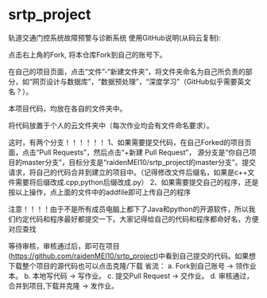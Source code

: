 # srtp_project
轨道交通门控系统故障预警与诊断系统
使用GitHub说明(从码云复制):

点击右上角的Fork, 将本仓库Fork到自己的账号下。

在自己的项目页面，点击“文件”-“新建文件夹”，将文件夹命名为自己所负责的部分，如“网页设计与数据库”，“数据预处理”，“深度学习”（GitHub似乎需要英文名？）。

本项目代码，均放在各自的文件夹中。

将代码放置于个人的云文件夹中（每次作业均会有文件命名要求）。

这时，有两个分支！！！！！！ 1、如果需要提交代码，在自己Forked的项目页面，点击“Pull Requests”，然后点击“+新建 Pull Request”， 源分支是“你自己项目的master分支”，目标分支是“raidenMEI10/srtp_project的master分支”。提交请求，将自己的代码合并到建立的项目中。（记得修改文件后缀名，如果是c++文件需要将后缀改成.cpp,python后缀改成.py） 2、如果需要提交自己的程序，还是按以上操作，点上面的文件中的addfile即可上传自己的程序

注意！！！！由于不是所有成员电脑上都下了Java和python的开源软件，所以我们约定代码和程序最好都提交一下。大家记得给自己的代码和程序都命好名，方便对应查找

等待审核，审核通过后，即可在项目(https://github.com/raidenMEI10/srtp_project)中看到自己提交的代码。如果想下载整个项目的源代码也可以点击克隆/下载
省流：
a. Fork到自己账号 → 领作业本。
b. 本地写代码 → 写作业。
c. 提交Pull Request → 交作业。
d. 审核通过，合并到项目,下载并克隆 → 发作业。
